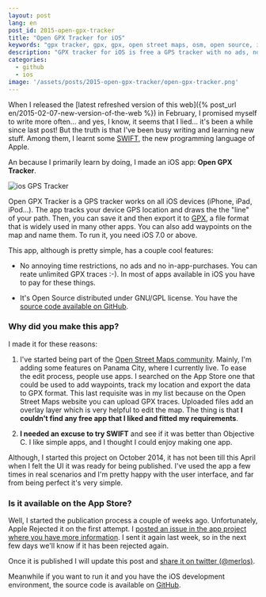 ```yaml
---
layout: post
lang: en
post_id: 2015-open-gpx-tracker
title: "Open GPX Tracker for iOS"
keywords: "gpx tracker, gpx, gpx, open street maps, osm, open source, iphone, ipad, ios"
description: "GPX tracker for iOS is free a GPS tracker with no ads, no in app purchases and no"
categories:
  - github
  - ios
image: '/assets/posts/2015-open-gpx-tracker/open-gpx-tracker.png'
---
```


When I released the [latest refreshed version of this web]({% post_url en/2015-02-07-new-version-of-the-web %}) in February, I promised myself to write more often... and yes, I know, it seems that I lied... it's been a while since last post! But the truth is that I've been busy writing and learning new stuff. Among them, I learnt some [SWIFT](https://developer.apple.com/swift/), the new programming language of Apple. 

An because I primarily learn by doing, I made an iOS app:  __Open GPX Tracker__.

![ios GPS Tracker]({{page.image}})

Open GPX Tracker is a GPS tracker works on all iOS devices (iPhone, iPad, iPod...). The app tracks your device GPS location and draws the the "line" of your path. Then, you can save it and then export it to [GPX](http://en.wikipedia.org/wiki/GPS_Exchange_Format), a file format that is widely used in many other apps. You can also add waypoints on the map and name them. To run it, you need iOS 7.0 or above. 

This app, although is pretty simple, has a couple cool features:

 * No annoying time restrictions, no ads and no in-app-purchases. You can reate unlimited GPX traces :-). In most of apps available in iOS you have to pay for these things.
 
 * It's Open Source distributed under GNU/GPL license. You have the [source code available on GitHub](https://github.com/merlos/iOS-Open-GPX-Tracker).
 

### Why did you make this app?

I made it for these reasons:

1. I've started being part of the [Open Street Maps community](http://www.openstreetmap.org/user/merlos). Mainly, I'm adding some features on Panama City, where I currently live. To ease the edit process, people use apps. I searched on the App Store one that could be used to add waypoints, track my location and export the data to GPX format. This last requisite was in my list because on the Open Street Maps website you can upload GPX traces. Uploaded files add an overlay layer which is very helpful to edit the map. The thing is that __I couldn't find any free app that I liked and fitted my requirements__.

2. __I needed an excuse to try SWIFT__ and see if it was better than Objective C. I like simple apps, and I thought I could enjoy making one app.

Although, I started this project on October 2014, it has not been till this April when I felt the UI it was ready for being published. I've used the app a few times in real scenarios and I'm pretty happy with the user interface, and far from being perfect it's very simple.

### Is it available on the App Store?

Well, I started the publication process a couple of weeks ago. Unfortunately, Apple Rejected it on the first attempt. I [posted an issue in the app project where you have more information](https://github.com/merlos/iOS-Open-GPX-Tracker/issues/1). I sent it again last week, so in the next few days we'll know if it has been rejected again.

Once it is published I will update this post and [share it on twitter (@merlos)](http://twitter.com/merlos).

Meanwhile if you want to run it and you have the iOS development environment, the source code is available on [GitHub](https://github.com/merlos/iOS-Open-GPX-Tracker).
